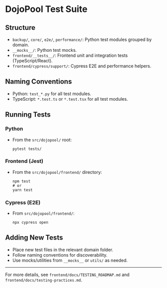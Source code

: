 # DojoPool Test Suite

## Structure

- `backup/`, `core/`, `e2e/`, `performance/`: Python test modules grouped by domain.
- `__mocks__/`: Python test mocks.
- `frontend/__tests__/`: Frontend unit and integration tests (TypeScript/React).
- `frontend/cypress/support/`: Cypress E2E and performance helpers.

## Naming Conventions
- Python: `test_*.py` for all test modules.
- TypeScript: `*.test.ts` or `*.test.tsx` for all test modules.

## Running Tests

### Python
- From the `src/dojopool/` root:
  ```
  pytest tests/
  ```

### Frontend (Jest)
- From the `src/dojopool/frontend/` directory:
  ```
  npm test
  # or
  yarn test
  ```

### Cypress (E2E)
- From `src/dojopool/frontend/`:
  ```
  npx cypress open
  ```

## Adding New Tests
- Place new test files in the relevant domain folder.
- Follow naming conventions for discoverability.
- Use mocks/utilities from `__mocks__` or `utils/` as needed.

---

For more details, see `frontend/docs/TESTING_ROADMAP.md` and `frontend/docs/testing-practices.md`.
